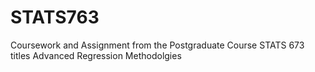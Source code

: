 # STATS763
Coursework and Assignment from the Postgraduate Course STATS 673 titles Advanced Regression Methodolgies
